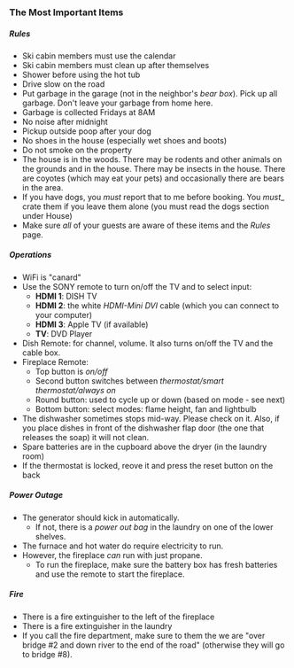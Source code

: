 ### The Most Important Items

##### Rules

* Ski cabin members must use the calendar
* Ski cabin members must clean up after themselves
* Shower before using the hot tub
* Drive slow on the road
* Put garbage in the garage (not in the neighbor's _bear box_). Pick up all garbage. Don't leave your garbage from home here.
* Garbage is collected Fridays at 8AM
* No noise after midnight
* Pickup outside poop after your dog
* No shoes in the house (especially wet shoes and boots)
* Do not smoke on the property
* The house is in the woods. There may be rodents and other animals on the grounds and in the house. There may be insects in the house. There are coyotes (which may eat your pets) and occasionally there are bears in the area.
* If you have dogs, you _must_ report that to me before booking. You _must__ crate them if you leave them alone (you must read the dogs section under House)
* Make sure _all_ of your guests are aware of these items and the _Rules_ page.

##### Operations

* WiFi is "canard"
* Use the SONY remote to turn on/off the TV and to select input:
  * __HDMI 1__: DISH TV
  * __HDMI 2__: the white _HDMI-Mini DVI_ cable (which you can connect to your computer)
  * __HDMI 3__: Apple TV (if available)
  * __TV__: DVD Player
* Dish Remote: for channel, volume. It also turns on/off the TV and the cable box.
* Fireplace Remote:
  * Top button is _on/off_
  * Second button switches between _thermostat/smart thermostat/always on_
  * Round button: used to cycle up or down (based on mode - see next)
  * Bottom button: select modes: flame height, fan and lightbulb
* The dishwasher sometimes stops mid-way. Please check on it. Also, if you place dishes in front of the dishwasher flap door (the one that releases the soap) it will not clean.
* Spare batteries are in the cupboard above the dryer (in the laundry room)
* If the thermostat is locked, reove it and press the reset button on the back

##### Power Outage

* The generator should kick in automatically.
  * If not, there is a _power out bag_ in the laundry on one of the lower shelves.
* The furnace and hot water do require electricity to run.
* However, the fireplace _can_ run with just propane.
  * To run the fireplace, make sure the battery box has fresh batteries and use the remote to start the fireplace.
  
##### Fire

* There is a fire extinguisher to the left of the fireplace
* There is a fire extinguisher in the laundry
* If you call the fire department, make sure to them the we are "over bridge #2 and down river to the end of the road" (otherwise they will go to bridge #8).
